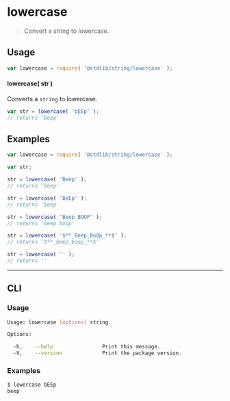# lowercase

> Convert a string to lowercase.


<!-- <intro> -->

<!-- </intro> -->


<!-- <usage> -->

## Usage

``` javascript
var lowercase = require( '@stdlib/string/lowercase' );
```

#### lowercase( str )

Converts a `string` to lowercase.

``` javascript
var str = lowercase( 'bEEp' );
// returns 'beep'
```

<!-- </usage> -->


<!-- <examples> -->

## Examples

``` javascript
var lowercase = require( '@stdlib/string/lowercase' );

var str;

str = lowercase( 'Beep' );
// returns 'beep'

str = lowercase( 'BeEp' );
// returns 'beep'

str = lowercase( 'Beep BOOP' );
// returns 'beep boop'

str = lowercase( '$**_Beep_BoOp_**$' );
// returns '$**_beep_boop_**$'

str = lowercase( '' );
// returns ''
```

<!-- </examples> -->


<!-- <cli> -->

---

## CLI

<!-- <usage> -->

### Usage

``` bash
Usage: lowercase [options] string

Options:

  -h,    --help                Print this message.
  -V,    --version             Print the package version.
```

<!-- </usage> -->

<!-- <examples> -->

### Examples

``` bash
$ lowercase bEEp
beep
```

<!-- </examples> -->

<!-- </cli> -->


<!-- <links> -->

<!-- </links> -->
